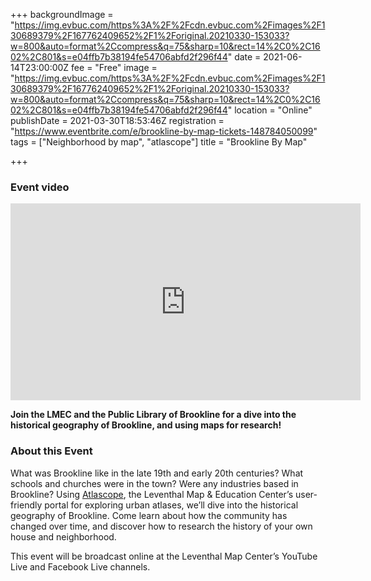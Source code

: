 +++
backgroundImage = "https://img.evbuc.com/https%3A%2F%2Fcdn.evbuc.com%2Fimages%2F130689379%2F167762409652%2F1%2Foriginal.20210330-153033?w=800&auto=format%2Ccompress&q=75&sharp=10&rect=14%2C0%2C1602%2C801&s=e04ffb7b38194fe54706abfd2f296f44"
date = 2021-06-14T23:00:00Z
fee = "Free"
image = "https://img.evbuc.com/https%3A%2F%2Fcdn.evbuc.com%2Fimages%2F130689379%2F167762409652%2F1%2Foriginal.20210330-153033?w=800&auto=format%2Ccompress&q=75&sharp=10&rect=14%2C0%2C1602%2C801&s=e04ffb7b38194fe54706abfd2f296f44"
location = "Online"
publishDate = 2021-03-30T18:53:46Z
registration = "https://www.eventbrite.com/e/brookline-by-map-tickets-148784050099"
tags = ["Neighborhood by map", "atlascope"]
title = "Brookline By Map"

+++
### Event video

<iframe width="560" height="315" src="https://www.youtube.com/embed/6NS5lhB2glY" title="YouTube video player" frameborder="0" allow="accelerometer; autoplay; clipboard-write; encrypted-media; gyroscope; picture-in-picture" allowfullscreen></iframe>

**Join the LMEC and the Public Library of Brookline for a dive into the historical geography of Brookline, and using maps for research!**

### About this Event

What was Brookline like in the late 19th and early 20th centuries? What schools and churches were in the town? Were any industries based in Brookline? Using [Atlascope](https://atlascope.org/), the Leventhal Map & Education Center’s user-friendly portal for exploring urban atlases, we’ll dive into the historical geography of Brookline. Come learn about how the community has changed over time, and discover how to research the history of your own house and neighborhood.

This event will be broadcast online at the Leventhal Map Center’s YouTube Live and Facebook Live channels.